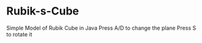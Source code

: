 # Rubik-s-Cube
Simple Model of Rubik Cube in Java
Press A/D to change the plane
Press S to rotate it
